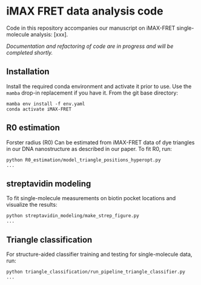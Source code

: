 # iMAX FRET data analysis code
Code in this repository accompanies our manuscript on iMAX-FRET single-molecule analysis: [xxx].

*Documentation and refactoring of code are in progress and will be completed shortly.* 

## Installation
Install the required conda environment and activate it prior to use. Use the `mamba` drop-in replacement if you have it. From the git base directory:
```shell
mamba env install -f env.yaml
conda activate iMAX-FRET
```

## R0 estimation
Forster radius (R0) Can be estimated from iMAX-FRET data of dye triangles in our DNA nanostructure as described in our paper. To fit R0, run:
```shell
python R0_estimation/model_triangle_positions_hyperopt.py 
...
```

## streptavidin modeling
To fit single-molecule measurements on biotin pocket locations and visualize the results:
```shell
python streptavidin_modeling/make_strep_figure.py
...
```

## Triangle classification
For structure-aided classifier training and testing for single-molecule data, run:
```shell
python triangle_classification/run_pipeline_triangle_classifier.py 
...
```